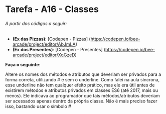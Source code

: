 # Tarefa - A16 - Classes 
###### A partir dos códigos a seguir:

- **(Ex das Pizzas)**: [Codepen - Pizzas] (https://codepen.io/bee-arcade/project/editor/AbJmLA)
- **(Ex dos Presentes)**: [Codepen - Presentes] (https://codepen.io/bee-arcade/project/editor/XqGzeD)

**Faça o seguinte**:

Altere os nomes dos métodos e atributos que deveriam ser privados para a forma 
correta, utilizando # e sem o underline. Como falei na aula síncrona, esse underline 
não tem qualquer efeito prático, mas ele era útil antes de existirem métodos e atributos privados 
em classes ES6 (até 2017, mais ou menos). Ele indicava ao programador que tais métodos/atributos 
deveriam ser acessados apenas dentro da própria classe. Não é mais preciso fazer isso, bastando usar o símbolo #